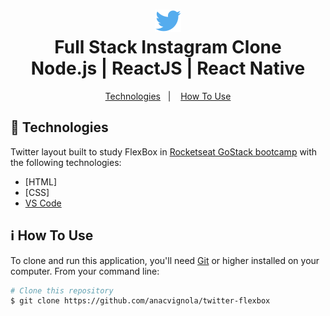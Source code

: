 <h1 align="center">
    <img alt="Layout Twitter with Flexbox" src="/assets/images/logo.svg" />
    <br>
    Full Stack Instagram Clone <br />
    Node.js | ReactJS | React Native
</h1>

<p align="center">
  <a href="#rocket-technologies">Technologies</a>&nbsp;&nbsp;&nbsp;|&nbsp;&nbsp;&nbsp;
  <a href="#information_source-how-to-use">How To Use</a>
</p>

## :rocket: Technologies

Twitter layout built to study FlexBox in [Rocketseat GoStack bootcamp](https://rocketseat.com.br) with the following technologies:

-  [HTML]
-  [CSS]
-  [VS Code][vc]

## :information_source: How To Use

To clone and run this application, you'll need [Git](https://git-scm.com) or higher installed on your computer. From your command line:

```bash
# Clone this repository
$ git clone https://github.com/anacvignola/twitter-flexbox
```

[vc]: https://code.visualstudio.com/

